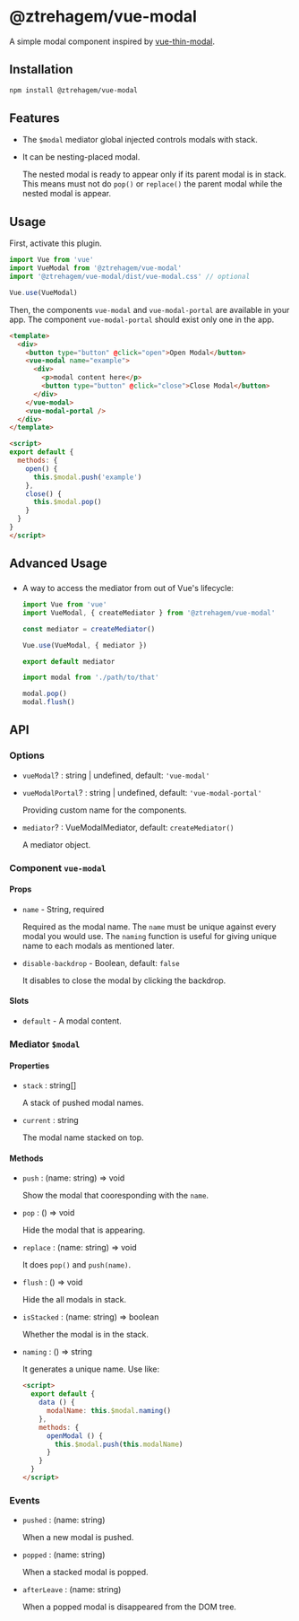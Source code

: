 # @ztrehagem/vue-modal

A simple modal component inspired by [vue-thin-modal](https://github.com/ktsn/vue-thin-modal).

## Installation

```sh
npm install @ztrehagem/vue-modal
```

## Features

- The `$modal` mediator global injected controls modals with stack.

- It can be nesting-placed modal.

  The nested modal is ready to appear only if its parent modal is in stack.
  This means must not do `pop()` or `replace()` the parent modal while the nested modal is appear.

## Usage

First, activate this plugin.

```ts
import Vue from 'vue'
import VueModal from '@ztrehagem/vue-modal'
import '@ztrehagem/vue-modal/dist/vue-modal.css' // optional

Vue.use(VueModal)
```

Then, the components `vue-modal` and `vue-modal-portal` are available in your app.
The component `vue-modal-portal` should exist only one in the app.

```html
<template>
  <div>
    <button type="button" @click="open">Open Modal</button>
    <vue-modal name="example">
      <div>
        <p>modal content here</p>
        <button type="button" @click="close">Close Modal</button>
      </div>
    </vue-modal>
    <vue-modal-portal />
  </div>
</template>

<script>
export default {
  methods: {
    open() {
      this.$modal.push('example')
    },
    close() {
      this.$modal.pop()
    }
  }
}
</script>
```

## Advanced Usage

###

- A way to access the mediator from out of Vue's lifecycle:

  ```ts
  import Vue from 'vue'
  import VueModal, { createMediator } from '@ztrehagem/vue-modal'

  const mediator = createMediator()

  Vue.use(VueModal, { mediator })

  export default mediator
  ```

  ```ts
  import modal from './path/to/that'

  modal.pop()
  modal.flush()
  ```



## API

### Options

- `vueModal`? : string | undefined, default: `'vue-modal'`
- `vueModalPortal`? : string | undefined, default: `'vue-modal-portal'`

  Providing custom name for the components.

- `mediator`? : VueModalMediator, default: `createMediator()`

  A mediator object.


### Component `vue-modal`

#### Props

- `name` - String, required

  Required as the modal name.
  The `name` must be unique against every modal you would use.
  The `naming` function is useful for giving unique name to each modals as mentioned later.

- `disable-backdrop` - Boolean, default: `false`

  It disables to close the modal by clicking the backdrop.

#### Slots

- `default` - A modal content.

### Mediator `$modal`

#### Properties

- `stack` : string[]

  A stack of pushed modal names.

- `current` : string

  The modal name stacked on top.

#### Methods

- `push` : (name: string) => void

  Show the modal that cooresponding with the `name`.

- `pop` : () => void

  Hide the modal that is appearing.

- `replace` : (name: string) => void

  It does `pop()` and `push(name)`.

- `flush` : () => void

  Hide the all modals in stack.

- `isStacked` : (name: string) => boolean

  Whether the modal is in the stack.

- `naming` : () => string

  It generates a unique name. Use like:
  ```html
  <script>
    export default {
      data () {
        modalName: this.$modal.naming()
      },
      methods: {
        openModal () {
          this.$modal.push(this.modalName)
        }
      }
    }
  </script>
  ```

### Events

- `pushed` : (name: string)

  When a new modal is pushed.

- `popped` : (name: string)

  When a stacked modal is popped.

- `afterLeave` : (name: string)

  When a popped modal is disappeared from the DOM tree.
